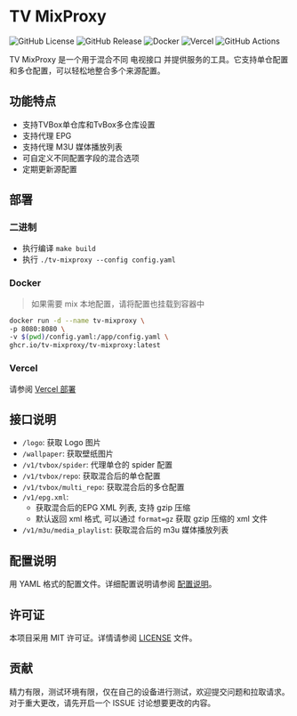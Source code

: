 # TV MixProxy

![GitHub License](https://img.shields.io/github/license/wayjam/tv-mixproxy)
![GitHub Release](https://img.shields.io/github/v/release/wayjam/tv-mixproxy)
![Docker](https://img.shields.io/badge/Docker-2496ED?logo=docker&logoColor=white&link=https://github.com/wayjam/tv-mixproxy/pkgs/container/tv-mixproxy)
![Vercel](https://img.shields.io/badge/Vercel-333?logo=vercel&link=https://github.com/wayjam/tv-mixproxy/blob/main/docs/vercel.md)
![GitHub Actions](https://github.com/wayjam/tv-mixproxy/actions/workflows/test.yml/badge.svg)

TV MixProxy 是一个用于混合不同 电视接口 并提供服务的工具。它支持单仓配置和多仓配置，可以轻松地整合多个来源配置。

## 功能特点

- 支持TVBox单仓库和TvBox多仓库设置
- 支持代理 EPG
- 支持代理 M3U 媒体播放列表
- 可自定义不同配置字段的混合选项
- 定期更新源配置

## 部署

### 二进制

- 执行编译 `make build`
- 执行 `./tv-mixproxy --config config.yaml`

### Docker

> 如果需要 mix 本地配置，请将配置也挂载到容器中

```bash
docker run -d --name tv-mixproxy \
-p 8080:8080 \
-v $(pwd)/config.yaml:/app/config.yaml \
ghcr.io/tv-mixproxy/tv-mixproxy:latest
```

### Vercel

请参阅 [Vercel 部署](docs/vercel.md)

## 接口说明

- `/logo`: 获取 Logo 图片
- `/wallpaper`: 获取壁纸图片
- `/v1/tvbox/spider`: 代理单仓的 spider 配置
- `/v1/tvbox/repo`: 获取混合后的单仓配置
- `/v1/tvbox/multi_repo`: 获取混合后的多仓配置
- `/v1/epg.xml`: 
    - 获取混合后的EPG XML 列表, 支持 gzip 压缩
    - 默认返回 xml 格式, 可以通过 `format=gz` 获取 gzip 压缩的 xml 文件
- `/v1/m3u/media_playlist`: 获取混合后的 m3u 媒体播放列表

## 配置说明

用 YAML 格式的配置文件。详细配置说明请参阅 [配置说明](docs/configuration.md)。

## 许可证

本项目采用 MIT 许可证。详情请参阅 [LICENSE](LICENSE) 文件。

## 贡献

精力有限，测试环境有限，仅在自己的设备进行测试，欢迎提交问题和拉取请求。对于重大更改，请先开启一个 ISSUE 讨论想要更改的内容。
